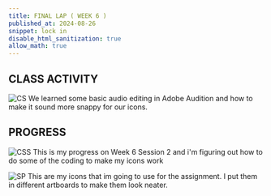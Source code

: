 ```yaml
---
title: FINAL LAP ( WEEK 6 )
published_at: 2024-08-26
snippet: lock in
disable_html_sanitization: true
allow_math: true
---
```


## CLASS ACTIVITY 
![CS](SSS.png)
We learned some basic audio editing in Adobe Audition and how to make it sound more snappy for our icons.

## PROGRESS

![CSS](SSSS.png)
This is my progress on Week 6 Session 2 and i'm figuring out how to do some of the coding to make my icons work

![SP](SS.png)
This are my icons that im going to use for the assignment. I put them in different artboards to make them look neater.
